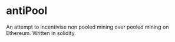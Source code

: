 # antiPool
An attempt to incentivise non pooled mining over pooled mining on Ethereum. Written in solidity.
